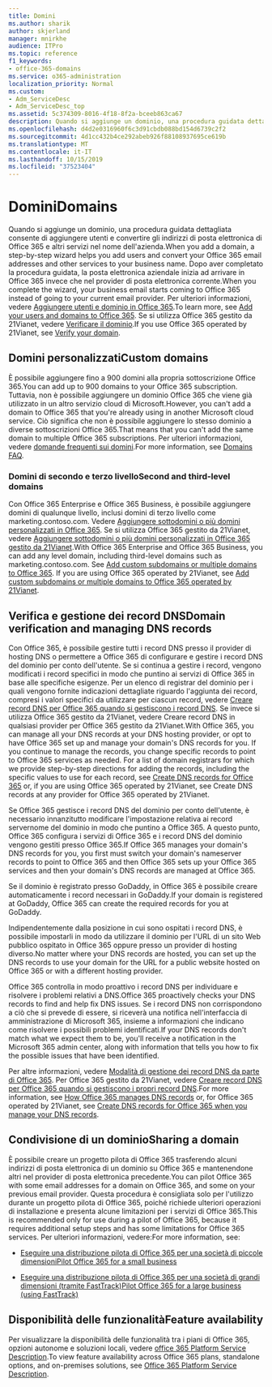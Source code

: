 ```yaml
---
title: Domini
ms.author: sharik
author: skjerland
manager: mnirkhe
audience: ITPro
ms.topic: reference
f1_keywords:
- office-365-domains
ms.service: o365-administration
localization_priority: Normal
ms.custom:
- Adm_ServiceDesc
- Adm_ServiceDesc_top
ms.assetid: 5c374309-8016-4f18-8f2a-bceeb863ca67
description: Quando si aggiunge un dominio, una procedura guidata dettagliata consente di aggiungere utenti e convertire gli indirizzi di posta elettronica di Office 365 e altri servizi nel nome dell'azienda. Dopo aver completato la procedura guidata, la posta elettronica aziendale inizia ad arrivare in Office 365 invece che nel provider di posta elettronica corrente. Per ulteriori informazioni, vedere Aggiungere utenti e dominio in Office 365. Se si utilizza Office 365 gestito da 21Vianet, vedere Verificare il dominio.
ms.openlocfilehash: d4d2e0316960f6c3d91cbdb088bd154d6739c2f2
ms.sourcegitcommit: 4d1cc432b4ce292abeb926f88108937695ce619b
ms.translationtype: MT
ms.contentlocale: it-IT
ms.lasthandoff: 10/15/2019
ms.locfileid: "37523404"
---
```

# <a name="domains"></a><span data-ttu-id="80c08-106">Domini</span><span class="sxs-lookup"><span data-stu-id="80c08-106">Domains</span></span>

<span data-ttu-id="80c08-107">Quando si aggiunge un dominio, una procedura guidata dettagliata consente di aggiungere utenti e convertire gli indirizzi di posta elettronica di Office 365 e altri servizi nel nome dell'azienda.</span><span class="sxs-lookup"><span data-stu-id="80c08-107">When you add a domain, a step-by-step wizard helps you add users and convert your Office 365 email addresses and other services to your business name.</span></span> <span data-ttu-id="80c08-108">Dopo aver completato la procedura guidata, la posta elettronica aziendale inizia ad arrivare in Office 365 invece che nel provider di posta elettronica corrente.</span><span class="sxs-lookup"><span data-stu-id="80c08-108">When you complete the wizard, your business email starts coming to Office 365 instead of going to your current email provider.</span></span> <span data-ttu-id="80c08-109">Per ulteriori informazioni, vedere [Aggiungere utenti e dominio in Office 365](https://support.office.com/article/6383f56d-3d09-4dcb-9b41-b5f5a5efd611).</span><span class="sxs-lookup"><span data-stu-id="80c08-109">To learn more, see [Add your users and domains to Office 365](https://support.office.com/article/6383f56d-3d09-4dcb-9b41-b5f5a5efd611).</span></span> <span data-ttu-id="80c08-110">Se si utilizza Office 365 gestito da 21Vianet, vedere [Verificare il dominio](https://docs.microsoft.com/office365/admin/setup/add-domain).</span><span class="sxs-lookup"><span data-stu-id="80c08-110">If you use Office 365 operated by 21Vianet, see [Verify your domain](https://docs.microsoft.com/office365/admin/setup/add-domain).</span></span>
  
## <a name="custom-domains"></a><span data-ttu-id="80c08-111">Domini personalizzati</span><span class="sxs-lookup"><span data-stu-id="80c08-111">Custom domains</span></span>
<span data-ttu-id="80c08-112"><a name="BKMK_CustomDomains"> </a></span><span class="sxs-lookup"><span data-stu-id="80c08-112"></span></span>

<span data-ttu-id="80c08-113">È possibile aggiungere fino a 900 domini alla propria sottoscrizione Office 365.</span><span class="sxs-lookup"><span data-stu-id="80c08-113">You can add up to 900 domains to your Office 365 subscription.</span></span> <span data-ttu-id="80c08-114">Tuttavia, non è possibile aggiungere un dominio Office 365 che viene già utilizzato in un altro servizio cloud di Microsoft.</span><span class="sxs-lookup"><span data-stu-id="80c08-114">However, you can't add a domain to Office 365 that you're already using in another Microsoft cloud service.</span></span> <span data-ttu-id="80c08-115">Ciò significa che non è possibile aggiungere lo stesso dominio a diverse sottoscrizioni Office 365.</span><span class="sxs-lookup"><span data-stu-id="80c08-115">That means that you can't add the same domain to multiple Office 365 subscriptions.</span></span> <span data-ttu-id="80c08-116">Per ulteriori informazioni, vedere [domande frequenti sui domini](https://support.office.com/article/Domains-FAQ-1272bad0-4bd4-4796-8005-67d6fb3afc5a).</span><span class="sxs-lookup"><span data-stu-id="80c08-116">For more information, see [Domains FAQ](https://support.office.com/article/Domains-FAQ-1272bad0-4bd4-4796-8005-67d6fb3afc5a).</span></span>
  
### <a name="second-and-third-level-domains"></a><span data-ttu-id="80c08-117">Domini di secondo e terzo livello</span><span class="sxs-lookup"><span data-stu-id="80c08-117">Second and third-level domains</span></span>
<span data-ttu-id="80c08-118"><a name="BKMK_SecondAndThirdLevelDomains"> </a></span><span class="sxs-lookup"><span data-stu-id="80c08-118"></span></span>

<span data-ttu-id="80c08-p104">Con Office 365 Enterprise e Office 365 Business, è possibile aggiungere domini di qualunque livello, inclusi domini di terzo livello come marketing.contoso.com. Vedere [Aggiungere sottodomini o più domini personalizzati in Office 365](https://docs.microsoft.com/office365/admin/setup/domains-faq). Se si utilizza Office 365 gestito da 21Vianet, vedere [Aggiungere sottodomini o più domini personalizzati in Office 365 gestito da 21Vianet](https://docs.microsoft.com/office365/admin/setup/domains-faq).</span><span class="sxs-lookup"><span data-stu-id="80c08-p104">With Office 365 Enterprise and Office 365 Business, you can add any level domain, including third-level domains such as marketing.contoso.com. See [Add custom subdomains or multiple domains to Office 365](https://docs.microsoft.com/office365/admin/setup/domains-faq). If you are using Office 365 operated by 21Vianet, see [Add custom subdomains or multiple domains to Office 365 operated by 21Vianet](https://docs.microsoft.com/office365/admin/setup/domains-faq).</span></span>
  
## <a name="domain-verification-and-managing-dns-records"></a><span data-ttu-id="80c08-122">Verifica e gestione dei record DNS</span><span class="sxs-lookup"><span data-stu-id="80c08-122">Domain verification and managing DNS records</span></span>
<span data-ttu-id="80c08-123"><a name="BKMK_ManagingDNSRecords"> </a></span><span class="sxs-lookup"><span data-stu-id="80c08-123"></span></span>

<span data-ttu-id="80c08-p105">Con Office 365, è possibile gestire tutti i record DNS presso il provider di hosting DNS o permettere a Office 365 di configurare e gestire i record DNS del dominio per conto dell'utente. Se si continua a gestire i record, vengono modificati i record specifici in modo che puntino ai servizi di Office 365 in base alle specifiche esigenze. Per un elenco di registrar del dominio per i quali vengono fornite indicazioni dettagliate riguardo l'aggiunta dei record, compresi i valori specifici da utilizzare per ciascun record, vedere [Creare record DNS per Office 365 quando si gestiscono i record DNS](https://docs.microsoft.com/office365/admin/get-help-with-domains/create-dns-records-at-any-dns-hosting-provider). Se invece si utilizza Office 365 gestito da 21Vianet, vedere Creare record DNS in qualsiasi provider per Office 365 gestito da 21Vianet.</span><span class="sxs-lookup"><span data-stu-id="80c08-p105">With Office 365, you can manage all your DNS records at your DNS hosting provider, or opt to have Office 365 set up and manage your domain's DNS records for you. If you continue to manage the records, you change specific records to point to Office 365 services as needed. For a list of domain registrars for which we provide step-by-step directions for adding the records, including the specific values to use for each record, see [Create DNS records for Office 365](https://docs.microsoft.com/office365/admin/get-help-with-domains/create-dns-records-at-any-dns-hosting-provider) or, if you are using Office 365 operated by 21Vianet, see Create DNS records at any provider for Office 365 operated by 21Vianet.</span></span> 
  
<span data-ttu-id="80c08-127">Se Office 365 gestisce i record DNS del dominio per conto dell'utente, è necessario innanzitutto modificare l'impostazione relativa ai record servernome del dominio in modo che puntino a Office 365. A questo punto, Office 365 configura i servizi di Office 365 e i record DNS del dominio vengono gestiti presso Office 365.</span><span class="sxs-lookup"><span data-stu-id="80c08-127">If Office 365 manages your domain's DNS records for you, you first must switch your domain's nameserver records to point to Office 365 and then Office 365 sets up your Office 365 services and then your domain's DNS records are managed at Office 365.</span></span>
  
<span data-ttu-id="80c08-128">Se il dominio è registrato presso GoDaddy, in Office 365 è possibile creare automaticamente i record necessari in GoDaddy.</span><span class="sxs-lookup"><span data-stu-id="80c08-128">If your domain is registered at GoDaddy, Office 365 can create the required records for you at GoDaddy.</span></span> 
  
<span data-ttu-id="80c08-129">Indipendentemente dalla posizione in cui sono ospitati i record DNS, è possibile impostarli in modo da utilizzare il dominio per l'URL di un sito Web pubblico ospitato in Office 365 oppure presso un provider di hosting diverso.</span><span class="sxs-lookup"><span data-stu-id="80c08-129">No matter where your DNS records are hosted, you can set up the DNS records to use your domain for the URL for a public website hosted on Office 365 or with a different hosting provider.</span></span> 
  
<span data-ttu-id="80c08-130">Office 365 controlla in modo proattivo i record DNS per individuare e risolvere i problemi relativi a DNS.</span><span class="sxs-lookup"><span data-stu-id="80c08-130">Office 365 proactively checks your DNS records to find and help fix DNS issues.</span></span> <span data-ttu-id="80c08-131">Se i record DNS non corrispondono a ciò che si prevede di essere, si riceverà una notifica nell'interfaccia di amministrazione di Microsoft 365, insieme a informazioni che indicano come risolvere i possibili problemi identificati.</span><span class="sxs-lookup"><span data-stu-id="80c08-131">If your DNS records don't match what we expect them to be, you'll receive a notification in the Microsoft 365 admin center, along with information that tells you how to fix the possible issues that have been identified.</span></span>
  
<span data-ttu-id="80c08-132">Per altre informazioni, vedere [Modalità di gestione dei record DNS da parte di Office 365](https://docs.microsoft.com/office365/admin/setup/domains-faq). Per Office 365 gestito da 21Vianet, vedere [Creare record DNS per Office 365 quando si gestiscono i propri record DNS](https://docs.microsoft.com/office365/admin/services-in-china/create-dns-records-when-you-manage-your-dns-records).</span><span class="sxs-lookup"><span data-stu-id="80c08-132">For more information, see [How Office 365 manages DNS records](https://docs.microsoft.com/office365/admin/setup/domains-faq) or, for Office 365 operated by 21Vianet, see [Create DNS records for Office 365 when you manage your DNS records](https://docs.microsoft.com/office365/admin/services-in-china/create-dns-records-when-you-manage-your-dns-records).</span></span>
  
## <a name="sharing-a-domain"></a><span data-ttu-id="80c08-133">Condivisione di un dominio</span><span class="sxs-lookup"><span data-stu-id="80c08-133">Sharing a domain</span></span>
<span data-ttu-id="80c08-134"><a name="BKMK_ManagingDNSRecords"> </a></span><span class="sxs-lookup"><span data-stu-id="80c08-134"></span></span>

<span data-ttu-id="80c08-135">È possibile creare un progetto pilota di Office 365 trasferendo alcuni indirizzi di posta elettronica di un dominio su Office 365 e mantenendone altri nel provider di posta elettronica precedente.</span><span class="sxs-lookup"><span data-stu-id="80c08-135">You can pilot Office 365 with some email addresses for a domain on Office 365, and some on your previous email provider.</span></span> <span data-ttu-id="80c08-136">Questa procedura è consigliata solo per l'utilizzo durante un progetto pilota di Office 365, poiché richiede ulteriori operazioni di installazione e presenta alcune limitazioni per i servizi di Office 365.</span><span class="sxs-lookup"><span data-stu-id="80c08-136">This is recommended only for use during a pilot of Office 365, because it requires additional setup steps and has some limitations for Office 365 services.</span></span> <span data-ttu-id="80c08-137">Per ulteriori informazioni, vedere:</span><span class="sxs-lookup"><span data-stu-id="80c08-137">For more information, see:</span></span>
  
- [<span data-ttu-id="80c08-138">Eseguire una distribuzione pilota di Office 365 per una società di piccole dimensioni</span><span class="sxs-lookup"><span data-stu-id="80c08-138">Pilot Office 365 for a small business</span></span>](https://support.office.com/article/39cee536-6a03-40cf-b9c1-f301bb6001d7)
    
- [<span data-ttu-id="80c08-139">Eseguire una distribuzione pilota di Office 365 per una società di grandi dimensioni (tramite FastTrack)</span><span class="sxs-lookup"><span data-stu-id="80c08-139">Pilot Office 365 for a large business (using FastTrack)</span></span>](https://fasttrack.office.com/onboard)
    
## <a name="feature-availability"></a><span data-ttu-id="80c08-140">Disponibilità delle funzionalità</span><span class="sxs-lookup"><span data-stu-id="80c08-140">Feature availability</span></span>
<span data-ttu-id="80c08-141"><a name="BKMK_ManagingDNSRecords"> </a></span><span class="sxs-lookup"><span data-stu-id="80c08-141"></span></span>

<span data-ttu-id="80c08-142">Per visualizzare la disponibilità delle funzionalità tra i piani di Office 365, opzioni autonome e soluzioni locali, vedere [office 365 Platform Service Description](office-365-platform-service-description.md).</span><span class="sxs-lookup"><span data-stu-id="80c08-142">To view feature availability across Office 365 plans, standalone options, and on-premises solutions, see [Office 365 Platform Service Description](office-365-platform-service-description.md).</span></span>
  

